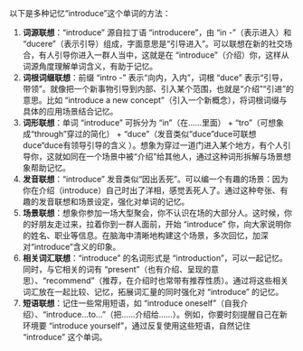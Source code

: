 以下是多种记忆“introduce”这个单词的方法：
1. **词源联想**：“introduce” 源自拉丁语 “introducere”，由 “in -”（表示进入）和 “ducere”（表示引导）组成，字面意思是“引导进入”。可以联想在新的社交场合，有人引导你进入一群人当中，这就是在 “introduce”（介绍）你，这样从词源角度理解单词含义，有助于记忆。
2. **词根词缀联想**：前缀 “intro -” 表示“向内，入内”，词根 “duce” 表示“引导，带领”。就像把一个新事物引导到内部、引入某个范围，也就是“介绍”“引进”的意思。比如 “introduce a new concept”（引入一个新概念），将词根词缀与具体的应用场景结合记忆。
3. **词形联想**：单词 “introduce” 可拆分为 “in”（在……里面） + “tro”（可想象成“through”穿过的简化） + “duce”（发音类似“duce”duce可联想duce“duce有领导引导的含义 ）。想象为穿过一道门进入某个地方，有个人引导你，这就如同在一个场景中被“介绍”给其他人，通过这种词形拆解与场景想象帮助记忆。
4. **发音联想**：“introduce” 发音类似“因出丢死”。可以编一个有趣的场景：因为你在介绍（introduce）自己时出了洋相，感觉丢死人了。通过这种夸张、有趣的发音联想和场景设定，强化对单词的记忆。
5. **场景联想**：想象你参加一场大型聚会，你不认识在场的大部分人。这时候，你的好朋友走过来，拉着你到一群人面前，开始 “introduce” 你，向大家说明你的姓名、职业等信息。在脑海中清晰地构建这个场景，多次回忆，加深对“introduce”含义的印象。
6. **相关词汇联想**：“introduce” 的名词形式是 “introduction”，可以一起记忆。同时，与它相关的词有 “present”（也有介绍、呈现的意思）、“recommend”（推荐，在介绍时也常带有推荐性质）。通过将这些相关词汇放在一起比较、记忆，拓展词汇量的同时强化对 “introduce” 的记忆。
7. **短语联想**：记住一些常用短语，如 “introduce oneself”（自我介绍）、“introduce...to...”（把……介绍给……）。例如，你要时刻提醒自己在新环境要 “introduce yourself”，通过反复使用这些短语，自然记住 “introduce” 这个单词。 